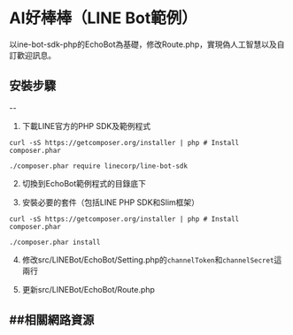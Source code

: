 # AI好棒棒（LINE Bot範例）

以ine-bot-sdk-php的EchoBot為基礎，修改Route.php，實現偽人工智慧以及自訂歡迎訊息。

## 安裝步驟
--
1. 下載LINE官方的PHP SDK及範例程式

`curl -sS https://getcomposer.org/installer | php # Install composer.phar`

`./composer.phar require linecorp/line-bot-sdk`

2. 切換到EchoBot範例程式的目錄底下

3. 安裝必要的套件（包括LINE PHP SDK和Slim框架）

`curl -sS https://getcomposer.org/installer | php # Install composer.phar`

`./composer.phar install`

4. 修改src/LINEBot/EchoBot/Setting.php的`channelToken`和`channelSecret`這兩行

5. 更新src/LINEBot/EchoBot/Route.php

##相關網路資源
--
